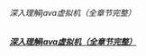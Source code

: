 ###### 深入理解java虚拟机（全章节完整）
##### [深入理解java虚拟机（全章节完整）][1]
[1]: https://blog.csdn.net/TJtulong/article/details/89598598